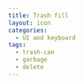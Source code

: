 ```yaml
---
title: Trash fill
layout: icon
categories:
  - UI and keyboard
tags:
  - trash-can
  - garbage
  - delete
---
```

